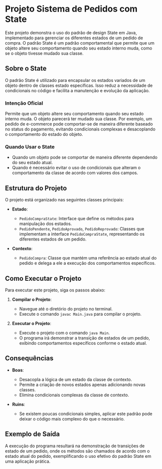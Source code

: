 # Projeto Sistema de Pedidos com State

Este projeto demonstra o uso do padrão de design State em Java, implementado para gerenciar os diferentes estados de um pedido de compra. O padrão State é um padrão comportamental que permite que um objeto altere seu comportamento quando seu estado interno muda, como se o objeto tivesse mudado sua classe.

## Sobre o State

O padrão State é utilizado para encapsular os estados variados de um objeto dentro de classes estado específicas. Isso reduz a necessidade de condicionais no código e facilita a manutenção e evolução da aplicação.

### Intenção Oficial

Permite que um objeto altere seu comportamento quando seu estado interno muda. O objeto parecerá ter mudado sua classe. Por exemplo, um pedido de e-commerce pode comportar-se de maneira diferente baseado no status do pagamento, evitando condicionais complexas e desacoplando o comportamento do estado do objeto.

### Quando Usar o State

- Quando um objeto pode se comportar de maneira diferente dependendo do seu estado atual.
- Quando é necessário evitar o uso de condicionais que alteram o comportamento da classe de acordo com valores dos campos.

## Estrutura do Projeto

O projeto está organizado nas seguintes classes principais:

- **Estado**:
    - `PedidoCompraState`: Interface que define os métodos para manipulação dos estados.
    - `PedidoPendente`, `PedidoAprovado`, `PedidoReprovado`: Classes que implementam a interface `PedidoCompraState`, representando os diferentes estados de um pedido.

- **Contexto**:
    - `PedidoCompra`: Classe que mantém uma referência ao estado atual do pedido e delega a ele a execução dos comportamentos específicos.

## Como Executar o Projeto

Para executar este projeto, siga os passos abaixo:

1. **Compilar o Projeto**:
    - Navegue até o diretório do projeto no terminal.
    - Execute o comando `javac Main.java` para compilar o projeto.

2. **Executar o Projeto**:
    - Execute o projeto com o comando `java Main`.
    - O programa irá demonstrar a transição de estados de um pedido, exibindo comportamentos específicos conforme o estado atual.

## Consequências

- **Boas**:
    - Desacopla a lógica de um estado da classe de contexto.
    - Permite a criação de novos estados apenas adicionando novas classes.
    - Elimina condicionais complexas da classe de contexto.

- **Ruins**:
    - Se existem poucas condicionais simples, aplicar este padrão pode deixar o código mais complexo do que o necessário.

## Exemplo de Saída

A execução do programa resultará na demonstração de transições de estado de um pedido, onde os métodos são chamados de acordo com o estado atual do pedido, exemplificando o uso efetivo do padrão State em uma aplicação prática.
